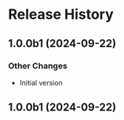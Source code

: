 # Release History

## 1.0.0b1 (2024-09-22)

### Other Changes

  - Initial version

## 1.0.0b1 (2024-09-22)
